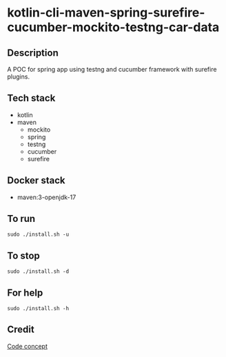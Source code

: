 # kotlin-cli-maven-spring-surefire-cucumber-mockito-testng-car-data

## Description
A POC for spring app using testng
and cucumber framework with surefire
plugins.

## Tech stack
- kotlin
- maven
	- mockito
  - spring
  - testng
  - cucumber
  - surefire

## Docker stack
- maven:3-openjdk-17

## To run
`sudo ./install.sh -u`

## To stop
`sudo ./install.sh -d`

## For help
`sudo ./install.sh -h`

## Credit
[Code concept](https://github.com/eugenp/tutorials/tree/master/testing-modules/testng)

